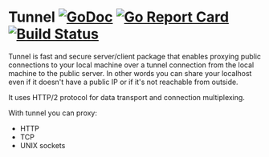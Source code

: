 # Tunnel [![GoDoc](http://img.shields.io/badge/go-documentation-blue.svg?style=flat-square)](http://godoc.org/github.com/mmatczuk/tunnel) [![Go Report Card](https://goreportcard.com/badge/github.com/mmatczuk/tunnel)](https://goreportcard.com/report/github.com/mmatczuk/tunnel) [![Build Status](http://img.shields.io/travis/mmatczuk/tunnel.svg?style=flat-square)](https://travis-ci.org/mmatczuk/tunnel)

Tunnel is fast and secure server/client package that enables proxying public connections to your local machine over a tunnel connection from the local machine to the public server. In other words you can share your localhost even if it doesn't have a public IP or if it's not reachable from outside.

It uses HTTP/2 protocol for data transport and connection multiplexing.

With tunnel you can proxy:

* HTTP
* TCP
* UNIX sockets
